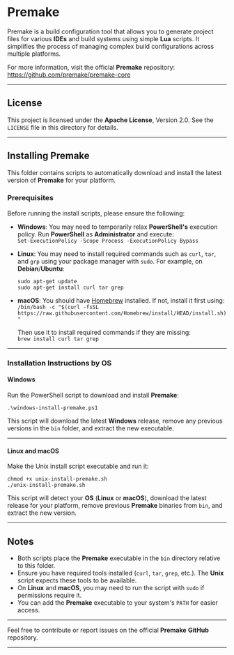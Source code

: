 # Premake

Premake is a build configuration tool that allows you to generate project files for various **IDEs** and build systems using simple **Lua** scripts. It simplifies the process of managing complex build configurations across multiple platforms.

For more information, visit the official **Premake** repository:  
https://github.com/premake/premake-core

---

## License

This project is licensed under the **Apache License**, Version 2.0. See the `LICENSE` file in this directory for details.

---

## Installing Premake

This folder contains scripts to automatically download and install the latest version of **Premake** for your platform.

### Prerequisites

Before running the install scripts, please ensure the following:

- **Windows**: You may need to temporarily relax **PowerShell's** execution policy. Run **PowerShell** as **Administrator** and execute:  
  `Set-ExecutionPolicy -Scope Process -ExecutionPolicy Bypass`

- **Linux**: You may need to install required commands such as `curl`, `tar`, and `grp` using your package manager with `sudo`. For example, on **Debian**/**Ubuntu**:  

  `sudo apt-get update`  
  `sudo apt-get install curl tar grep`

- **macOS**: You should have [Homebrew](https://brew.sh) installed. If not, install it first using:  
  `/bin/bash -c "$(curl -fsSL https://raw.githubusercontent.com/Homebrew/install/HEAD/install.sh)"`  
    
  Then use it to install required commands if they are missing:  
  `brew install curl tar grep`

---

### Installation Instructions by OS

#### Windows

Run the PowerShell script to download and install **Premake**:

`.\windows-install-premake.ps1`

This script will download the latest **Windows** release, remove any previous versions in the `bin` folder, and extract the new executable.

---

#### Linux and macOS

Make the Unix install script executable and run it:

`chmod +x unix-install-premake.sh`  
`./unix-install-premake.sh`

This script will detect your **OS** (**Linux** or **macOS**), download the latest release for your platform, remove previous **Premake** binaries from `bin`, and extract the new version.

---

## Notes

- Both scripts place the **Premake** executable in the `bin` directory relative to this folder.
- Ensure you have required tools installed (`curl`, `tar`, `grep`, etc.). The **Unix** script expects these tools to be available.
- On **Linux** and **macOS**, you may need to run the script with `sudo` if permissions require it.
- You can add the **Premake** executable to your system's `PATH` for easier access.

---

Feel free to contribute or report issues on the official **Premake** **GitHub** repository.

---
